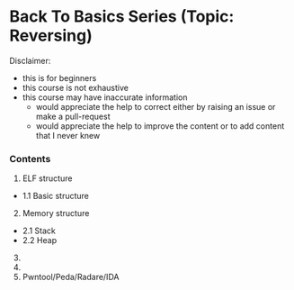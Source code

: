 # Back To Basics Series (Topic: Reversing)

Disclaimer:
- this is for beginners
- this course is not exhaustive
- this course may have inaccurate information
	- would appreciate the help to correct either by raising an issue or make a pull-request
	- would appreciate the help to improve the content or to add content that I never knew

### Contents
1. ELF structure
- 1.1 Basic structure
2. Memory structure
- 2.1 Stack
- 2.2 Heap
3.
4.
5. Pwntool/Peda/Radare/IDA 
